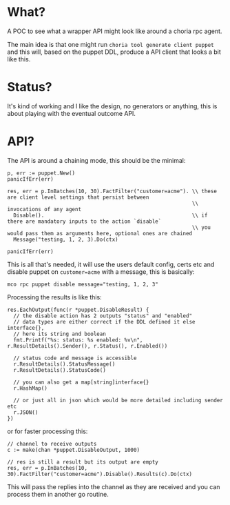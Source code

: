 # What?

A POC to see what a wrapper API might look like around a choria rpc agent.

The main idea is that one might run `choria tool generate client puppet` and this will, based on the puppet DDL, produce a API client that looks a bit like this.

# Status?

It's kind of working and I like the design, no generators or anything, this is about playing with the eventual outcome API.

# API?

The API is around a chaining mode, this should be the minimal:

```golang
p, err := puppet.New()
panicIfErr(err)

res, err = p.InBatches(10, 30).FactFilter("customer=acme"). \\ these are client level settings that persist between
                                                            \\ invocations of any agent
  Disable().                                                \\ if there are mandatory inputs to the action `disable`
                                                            \\ you would pass them as arguments here, optional ones are chained
  Message("testing, 1, 2, 3).Do(ctx)

panicIfErr(err)
```

This is all that's needed, it will use the users default config, certs etc and disable puppet on `customer=acme` with a message, this is basically:

```
mco rpc puppet disable message="testing, 1, 2, 3"
```

Processing the results is like this:

```golang
res.EachOutput(func(r *puppet.DisableResult) {
  // the disable action has 2 outputs "status" and "enabled"
  // data types are either correct if the DDL defined it else interface{},
  // here its string and boolean
  fmt.Printf("%s: status: %s enabled: %v\n", r.ResultDetails().Sender(), r.Status(), r.Enabled())

  // status code and message is accessible
  r.ResultDetails().StatusMessage()
  r.ResultDetails().StatusCode()

  // you can also get a map[string]interface{}
  r.HashMap()

  // or just all in json which would be more detailed including sender etc
  r.JSON()
})
```

or for faster processing this:

```golang
// channel to receive outputs
c := make(chan *puppet.DisableOutput, 1000)

// res is still a result but its output are empty
res, err = p.InBatches(10, 30).FactFilter("customer=acme").Disable().Results(c).Do(ctx)
```

This will pass the replies into the channel as they are received and you can process them in another go routine.

